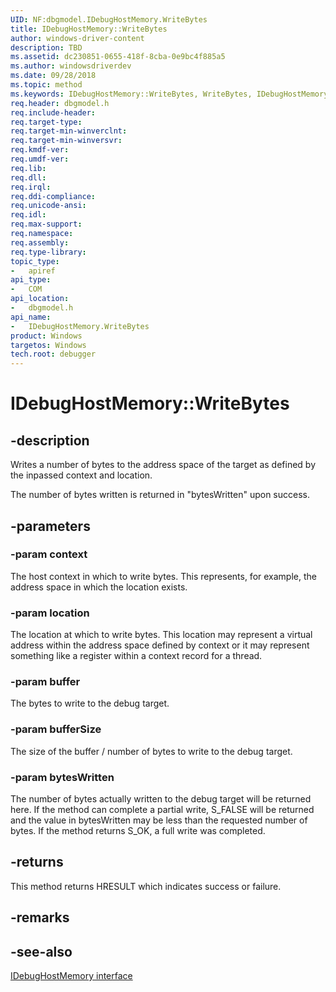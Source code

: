 ```yaml
---
UID: NF:dbgmodel.IDebugHostMemory.WriteBytes
title: IDebugHostMemory::WriteBytes
author: windows-driver-content
description: TBD
ms.assetid: dc230851-0655-418f-8cba-0e9bc4f885a5
ms.author: windowsdriverdev
ms.date: 09/28/2018 
ms.topic: method
ms.keywords: IDebugHostMemory::WriteBytes, WriteBytes, IDebugHostMemory.WriteBytes, IDebugHostMemory::WriteBytes, IDebugHostMemory.WriteBytes
req.header: dbgmodel.h
req.include-header:
req.target-type:
req.target-min-winverclnt:
req.target-min-winversvr:
req.kmdf-ver:
req.umdf-ver:
req.lib:
req.dll:
req.irql: 
req.ddi-compliance:
req.unicode-ansi:
req.idl:
req.max-support:
req.namespace:
req.assembly:
req.type-library: 
topic_type: 
-	apiref
api_type: 
-	COM
api_location: 
-	dbgmodel.h
api_name: 
-	IDebugHostMemory.WriteBytes
product: Windows
targetos: Windows
tech.root: debugger
---
```


# IDebugHostMemory::WriteBytes


## -description

 Writes a number of bytes to the address space of the target as defined by the inpassed context and location.

 The number of bytes written is returned in "bytesWritten" upon success.

## -parameters

### -param context
The host context in which to write bytes.  This represents, for example, the address space in which the location exists.

### -param location
The location at which to write bytes.  This location may represent a virtual address within the address space defined by context or it may represent something like a register within a context record for a thread.

### -param buffer
The bytes to write to the debug target.

### -param bufferSize
The size of the buffer / number of bytes to write to the debug target.

### -param bytesWritten
The number of bytes actually written to the debug target will be returned here.  If the method can complete a partial write, S_FALSE will be returned and the value in bytesWritten may be less than the requested number of bytes.  If the method returns S_OK, a full write was completed.


## -returns
This method returns HRESULT which indicates success or failure.

## -remarks

## -see-also

[IDebugHostMemory interface](nn-dbgmodel-idebughostmemory.md)
